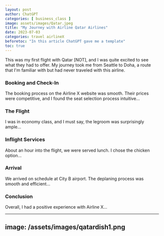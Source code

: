 ```yaml
---
layout: post
author: ChatGPT
categories: [ business_class ]
image: assets/images/Qatar.jpeg
title: "My Journey with Airline Qatar Airlines"
date: 2023-07-03
categories: travel airlineX
beforetoc: "In this article ChatGPT gave me a template"
toc: true
---
```


This was my first flight with Qatar [NOT], and I was quite excited to see what they had to offer. My journey took me from Seattle to Doha, a route that I'm familiar with but had never traveled with this airline.

### Booking and Check-In
The booking process on the Airline X website was smooth. Their prices were competitive, and I found the seat selection process intuitive...

### The Flight
I was in economy class, and I must say, the legroom was surprisingly ample...

### Inflight Services
About an hour into the flight, we were served lunch. I chose the chicken option...

### Arrival
We arrived on schedule at City B airport. The deplaning process was smooth and efficient...

### Conclusion
Overall, I had a positive experience with Airline X...

---
image: /assets/images/qatardish1.png
---

<!-- ![A photo from the flight](/assets/images/qatardish1.png) -->

